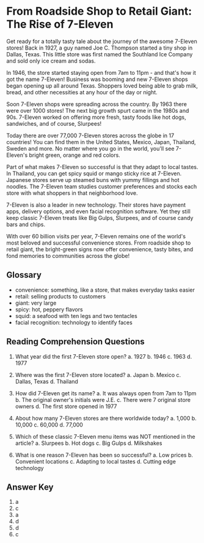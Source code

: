 # From Roadside Shop to Retail Giant: The Rise of 7-Eleven

Get ready for a totally tasty tale about the journey of the awesome 7-Eleven stores! Back in 1927, a guy named Joe C. Thompson started a tiny shop in Dallas, Texas. This little store was first named the Southland Ice Company and sold only ice cream and sodas.

In 1946, the store started staying open from 7am to 11pm - and that's how it got the name 7-Eleven! Business was booming and new 7-Eleven shops began opening up all around Texas. Shoppers loved being able to grab milk, bread, and other necessities at any hour of the day or night.

Soon 7-Eleven shops were spreading across the country. By 1963 there were over 1000 stores! The next big growth spurt came in the 1980s and 90s. 7-Eleven worked on offering more fresh, tasty foods like hot dogs, sandwiches, and of course, Slurpees!

Today there are over 77,000 7-Eleven stores across the globe in 17 countries! You can find them in the United States, Mexico, Japan, Thailand, Sweden and more. No matter where you go in the world, you'll see 7-Eleven's bright green, orange and red colors.

Part of what makes 7-Eleven so successful is that they adapt to local tastes. In Thailand, you can get spicy squid or mango sticky rice at 7-Eleven. Japanese stores serve up steamed buns with yummy fillings and hot noodles. The 7-Eleven team studies customer preferences and stocks each store with what shoppers in that neighborhood love.

7-Eleven is also a leader in new technology. Their stores have payment apps, delivery options, and even facial recognition software. Yet they still keep classic 7-Eleven treats like Big Gulps, Slurpees, and of course candy bars and chips.

With over 60 billion visits per year, 7-Eleven remains one of the world's most beloved and successful convenience stores. From roadside shop to retail giant, the bright-green signs now offer convenience, tasty bites, and fond memories to communities across the globe!

## Glossary

- convenience: something, like a store, that makes everyday tasks easier
- retail: selling products to customers
- giant: very large
- spicy: hot, peppery flavors
- squid: a seafood with ten legs and two tentacles
- facial recognition: technology to identify faces

## Reading Comprehension Questions

1. What year did the first 7-Eleven store open?
   a. 1927
   b. 1946
   c. 1963
   d. 1977

2. Where was the first 7-Eleven store located?
   a. Japan
   b. Mexico
   c. Dallas, Texas
   d. Thailand

3. How did 7-Eleven get its name?
   a. It was always open from 7am to 11pm
   b. The original owner's initials were J.E.
   c. There were 7 original store owners
   d. The first store opened in 1977

4. About how many 7-Eleven stores are there worldwide today?
   a. 1,000
   b. 10,000
   c. 60,000
   d. 77,000

5. Which of these classic 7-Eleven menu items was NOT mentioned in the article?
   a. Slurpees
   b. Hot dogs
   c. Big Gulps
   d. Milkshakes

6. What is one reason 7-Eleven has been so successful?
   a. Low prices
   b. Convenient locations
   c. Adapting to local tastes
   d. Cutting edge technology

## Answer Key

1. a
2. c
3. a
4. d
5. d
6. c
